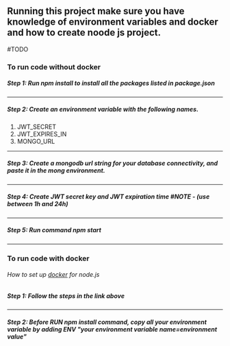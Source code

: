 ## Running this project make sure you have knowledge of environment variables and docker and how to create noode js project.

#TODO 

### To run code without docker

##### Step 1: Run npm install to install all the packages listed in package.json

---
##### Step 2: Create an environment variable with the following names.

1. JWT_SECRET
2. JWT_EXPIRES_IN
3. MONGO_URL

---
##### Step 3: Create a mongodb url string for your database connectivity, and paste it in the mong environment.
___

##### Step 4: Create JWT secret key and JWT expiration time #NOTE - (use between 1h and 24h)

-------------------------

##### Step 5: Run command npm start

---
### To run code with docker

###### How to set up [docker](https://www.docker.com/blog/how-to-setup-your-local-node-js-development-environment-using-docker/ "Optional Title") for node.js

##### Step 1: Follow the steps in the link above

---

##### Step 2: Before RUN npm install command, copy all your environment variable by adding ENV "your environment variable name=environment value"